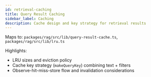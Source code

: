 ```yaml
---
id: retrieval-caching
title: Query Result Caching
sidebar_label: Caching
description: Cache design and key strategy for retrieval results
---
```


Maps to: `packages/rag/src/lib/query-result-cache.ts`, `packages/rag/src/lib/lru.ts`

Highlights:

- LRU sizes and eviction policy
- Cache key strategy (`makeQueryKey`) combining text + filters
- Observe-hit-miss-store flow and invalidation considerations
